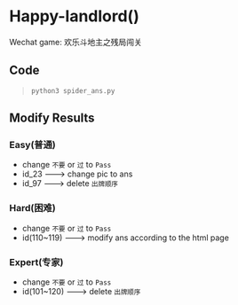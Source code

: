 # Happy-landlord()
Wechat game: 欢乐斗地主之残局闯关

## Code

> `python3 spider_ans.py`

## Modify Results

### Easy(普通)
* change `不要` or `过` to `Pass`
* id_23 ---> change pic to ans
* id_97 ---> delete `出牌顺序`

### Hard(困难)
* change `不要` or `过` to `Pass`
* id(110~119) ---> modify ans according to the html page

### Expert(专家)
* change `不要` or `过` to `Pass`
* id(101~120) ---> delete `出牌顺序`
